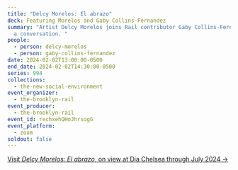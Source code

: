 ```yaml
---
title: "Delcy Morelos: El abrazo"
deck: Featuring Morelos and Gaby Collins-Fernandez
summary: "Artist Delcy Morelos joins Rail contributor Gaby Collins-Fernandez for
  a conversation. "
people:
  - person: delcy-morelos
  - person: gaby-collins-fernandez
date: 2024-02-02T13:00:00-0500
end_date: 2024-02-02T14:30:00-0500
series: 994
collections:
  - the-new-social-environment
event_organizer:
  - the-brooklyn-rail
event_producer:
  - the-brooklyn-rail
event_id: rechxehQHoJhrsogG
event_platform:
  - zoom
soldout: false
---
```

[V﻿isit *Delcy Morelos: El abrazo*, on view at Dia Chelsea through July 2024 →](https://www.diaart.org/exhibition/exhibitions-projects/delcy-morelos-el-abrazo-exhibition)

[](https://www.diaart.org/exhibition/exhibitions-projects/delcy-morelos-el-abrazo-exhibition)